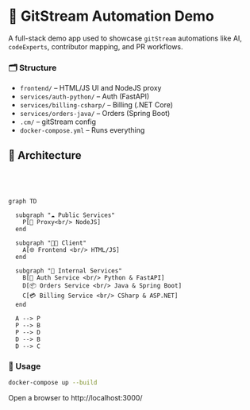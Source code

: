 # 🔧 GitStream Automation Demo

A full-stack demo app used to showcase `gitStream` automations like AI, `codeExperts`, contributor mapping, and PR workflows.

### 🗂️ Structure

- `frontend/` – HTML/JS UI and NodeJS proxy
- `services/auth-python/` – Auth (FastAPI)
- `services/billing-csharp/` – Billing (.NET Core)
- `services/orders-java/` – Orders (Spring Boot)
- `.cm/` – gitStream config
- `docker-compose.yml` – Runs everything

## 🧭 Architecture

```mermaid




graph TD

  subgraph "☁️ Public Services"
    P[🧭 Proxy<br/> NodeJS]
  end

  subgraph "🧑‍💻 Client"
    A[🌐 Frontend <br/> HTML/JS]
  end

  subgraph "🏢 Internal Services"
    B[🔐 Auth Service <br/> Python & FastAPI]
    D[📦 Orders Service <br/> Java & Spring Boot]
    C[💳 Billing Service <br/> CSharp & ASP.NET]
  end

  A --> P
  P --> B
  P --> D
  D --> B
  D --> C
```

### 🚀 Usage

```bash
docker-compose up --build
```
Open a browser to http://localhost:3000/

